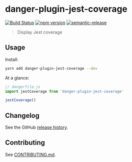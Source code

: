 # danger-plugin-jest-coverage

[![Build Status](https://travis-ci.org/almouro/danger-plugin-jest-coverage.svg?branch=master)](https://travis-ci.org/almouro/danger-plugin-jest-coverage)
[![npm version](https://badge.fury.io/js/danger-plugin-jest-coverage.svg)](https://badge.fury.io/js/danger-plugin-jest-coverage)
[![semantic-release](https://img.shields.io/badge/%20%20%F0%9F%93%A6%F0%9F%9A%80-semantic--release-e10079.svg)](https://github.com/semantic-release/semantic-release)

> Display Jest coverage

## Usage

Install:

```sh
yarn add danger-plugin-jest-coverage --dev
```

At a glance:

```js
// dangerfile.js
import jestCoverage from 'danger-plugin-jest-coverage'

jestCoverage()
```
## Changelog

See the GitHub [release history](https://github.com/almouro/danger-plugin-jest-coverage/releases).

## Contributing

See [CONTRIBUTING.md](CONTRIBUTING.md).
